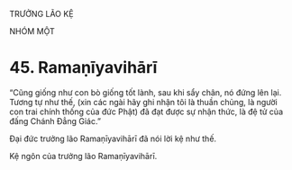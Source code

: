 TRƯỞNG LÃO KỆ

NHÓM MỘT

# 45. Ramaṇīyavihārī

“Cũng giống như con bò giống tốt lành, sau khi sẩy chân, nó đứng lên lại. Tương tự như thế, (xin các ngài hãy ghi nhận tôi là thuần chủng, là người con trai chính thống của đức Phật) đã đạt được sự nhận thức, là đệ tử của đấng Chánh Đẳng Giác.”

Đại đức trưởng lão Ramaṇīyavihārī đã nói lời kệ như thế.

Kệ ngôn của trưởng lão Ramaṇīyavihārī.
